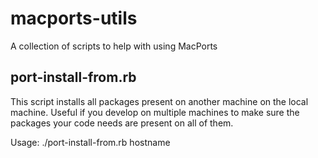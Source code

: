 # macports-utils

A collection of scripts to help with using MacPorts

## port-install-from.rb

This script installs all packages present on another machine on the local
machine. Useful if you develop on multiple machines to make sure the
packages your code needs are present on all of them.

Usage: ./port-install-from.rb hostname
